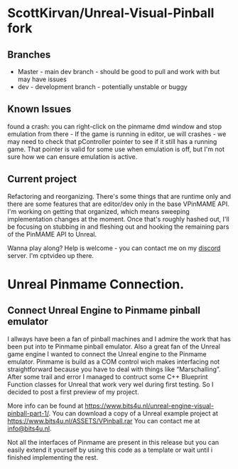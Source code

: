 # ScottKirvan/Unreal-Visual-Pinball fork

## Branches
- Master  - main dev branch - should be good to pull and work with but may have issues
- dev - development branch - potentially unstable or buggy

## Known Issues
found a crash:  you can right-click on the pinmame dmd window and stop emulation from there - If the game is running in editor, ue will crashes - 
we may need to check that pController pointer to see if it still has a running game. 
That pointer is valid for some use when emulation is off, but I'm not sure how we can ensure emulation is active.

## Current project
Refactoring and reorganizing.  There's some things that are runtime only and there are some 
features that are editor/dev only in the base VPinMAME API.  I'm working on getting that organized, 
which means sweeping implementation changes at the moment.  Once that's roughly hashed out, I'll be 
focusing on stubbing in and fleshing out and hooking the remaining pars of the PinMAME API to Unreal.

Wanna play along?  Help is welcome - you can contact me on my 
[discord](https://discord.gg/TSKHvVFYxB:w) server.  I'm cptvideo up there.

# Unreal Pinmame Connection.
## Connect Unreal Engine to Pinmame pinball emulator
I allways have been a fan of pinball machines and I admire the work that has been put into te Pinmame pinball emulator.
Also a great fan of the Unreal game engine I wanted to connect the Unreal engine to the Pinmame emulator.
Pinmame is build as a COM control wich makes interfacing not straightforward because you have to deal with things like “Marschalling”.
After some trail and error I managed to contruct some C++ Blueprint Function classes for Unreal that work very wel during first testing.
So I decided to post a first preview of my project.

More info can be found at https://www.bits4u.nl/unreal-engine-visual-pinball-part-1/.
You can download a copy of a Unreal example project at https://www.bits4u.nl/ASSETS/VPinball.rar
You can contact me at info@bits4u.nl.

Not all the interfaces of Pinmame are present in this release but you can easily extend it yourself by using this code as a template or wait
until i finished implementing the rest.
